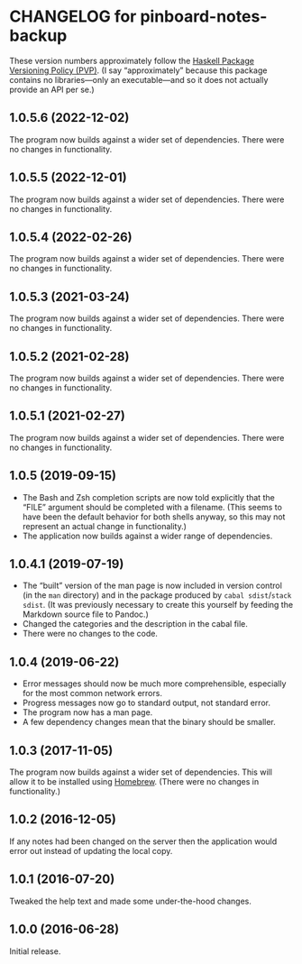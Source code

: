 # CHANGELOG for pinboard-notes-backup

These version numbers approximately follow the [Haskell Package Versioning Policy (PVP)][PVP]. (I say “approximately” because this package contains no libraries—only an executable—and so it does not actually provide an API per se.)

[PVP]: https://pvp.haskell.org/

## 1.0.5.6 (2022-12-02)

The program now builds against a wider set of dependencies. There were no changes in functionality.

## 1.0.5.5 (2022-12-01)

The program now builds against a wider set of dependencies. There were no changes in functionality.

## 1.0.5.4 (2022-02-26)

The program now builds against a wider set of dependencies. There were no changes in functionality.

## 1.0.5.3 (2021-03-24)

The program now builds against a wider set of dependencies. There were no changes in functionality.

## 1.0.5.2 (2021-02-28)

The program now builds against a wider set of dependencies. There were no changes in functionality.

## 1.0.5.1 (2021-02-27)

The program now builds against a wider set of dependencies. There were no changes in functionality.

## 1.0.5 (2019-09-15)

- The Bash and Zsh completion scripts are now told explicitly that the “FILE” argument should be completed with a filename. (This seems to have been the default behavior for both shells anyway, so this may not represent an actual change in functionality.)
- The application now builds against a wider range of dependencies.

## 1.0.4.1 (2019-07-19)

- The “built” version of the man page is now included in version control (in the `man` directory) and in the package produced by `cabal sdist`/`stack sdist`. (It was previously necessary to create this yourself by feeding the Markdown source file to Pandoc.)
- Changed the categories and the description in the cabal file.
- There were no changes to the code.

## 1.0.4 (2019-06-22)

- Error messages should now be much more comprehensible, especially for the most common network errors.
- Progress messages now go to standard output, not standard error.
- The program now has a man page.
- A few dependency changes mean that the binary should be smaller.

## 1.0.3 (2017-11-05)

The program now builds against a wider set of dependencies. This will allow it to be installed using [Homebrew]. (There were no changes in functionality.)

[Homebrew]: https://brew.sh

## 1.0.2 (2016-12-05)

If any notes had been changed on the server then the application would error out instead of updating the local copy.

## 1.0.1 (2016-07-20)

Tweaked the help text and made some under-the-hood changes.

## 1.0.0 (2016-06-28)

Initial release.
